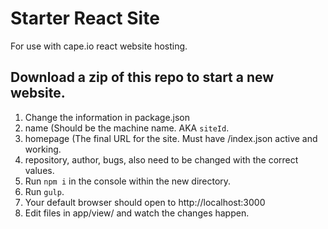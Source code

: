 # Starter React Site

For use with cape.io react website hosting.

## Download a zip of this repo to start a new website.

1. Change the information in package.json
  1. name (Should be the machine name. AKA `siteId`.
  2. homepage (The final URL for the site. Must have /index.json active and working.
  3. repository, author, bugs, also need to be changed with the correct values.
2. Run `npm i` in the console within the new directory.
3. Run `gulp`.
4. Your default browser should open to http://localhost:3000
5. Edit files in app/view/ and watch the changes happen.
